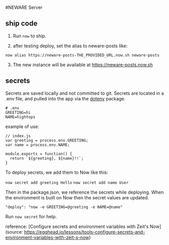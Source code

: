 #NEWARE Server

## ship code

1. Run `now` to ship.

2. after testing deploy, set the alias to neware-posts like:

`now alias https://neware-posts-THE_PROVIDED_URL.now.sh neware-posts`

3. The new instance will be available at https://neware-posts.now.sh

## secrets

Secrets are saved locally and not committed to git. Secrets are located in a .env file, and pulled into the app via the [dotenv](https://github.com/motdotla/dotenv) package. 

    # .env
    GREETING=hi
    NAME=hightops

example of use:
     
    // index.js
    var greeting = process.env.GREETING;
    var name = process.env.NAME;

    module.exports = function() {
      return `${greeting}, ${name}!!`;
    }

To deploy secrets, we add them to Now like this:

`now secret add greeting Hello`
`now secret add name User`

Then in the package.json, we reference the secrets while deploying. When the environment is built on Now then the secret values are updated.

    "deploy": "now -e GREETING=@greeting -e NAME=@name"

Run `now secret` for help.

reference: [Configure secrets and environment variables with Zeit's Now](source: https://egghead.io/lessons/tools-configure-secrets-and-environment-variables-with-zeit-s-now)


